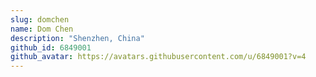 ```yaml
---
slug: domchen
name: Dom Chen
description: "Shenzhen, China"
github_id: 6849001
github_avatar: https://avatars.githubusercontent.com/u/6849001?v=4
---
```


